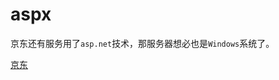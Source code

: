 # aspx

<ImgView title="aspx" url="https://8.z.wiki/autoupload/20230123/6Byh.270X838-image.png" />

京东还有服务用了`asp.net`技术，那服务器想必也是`Windows`系统了。

[京东](https://www.jd.com/allSort.aspx)
